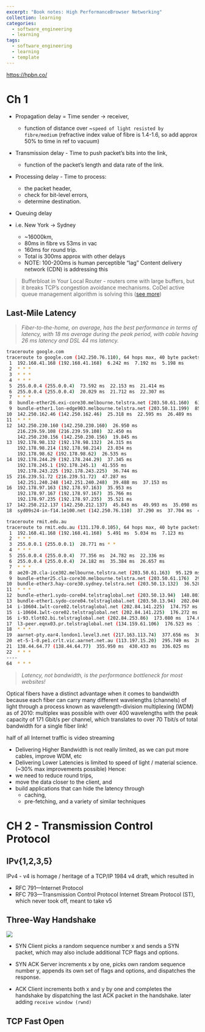 ```yaml
---
excerpt: "Book notes: High PerformanceBrowser Networking"
collection: learning
categories:
  - software_engineering
  - learning
tags:
  - software_engineering
  - learning
  - template
---
```


https://hpbn.co/

# Ch 1

- Propagation delay =  Time sender -> receiver, 
	- function of distance over ~`speed of light resisted by fibre/medium` (refractive index value of fibre is 1.4-1.6, so add approx 50% to time in ref to vacuum)
	
- Transmission delay - Time to push packet’s bits into the link, 
	- function of the packet’s length and data rate of the link.
- Processing delay - Time to process:
	- the packet header, 
	- check for bit-level errors,
	- determine destination.
- Queuing delay

- i.e. New York -> Sydney 
	- ~16000km, 
	- 80ms in fibre vs 53ms in vac
	- 160ms for round trip. 
	- Total is 300ms approx with other delays
	- NOTE: 100-200ms is human perceptible “lag”
Content delivery network (CDN) is addressing this

> Bufferbloat in Your Local Router - routers ome with large buffers, but it breaks TCP’s congestion avoidance mechanisms. CoDel active queue management algorithm is solving this ([see more](https://queue.acm.org/detail.cfm?id=2209336))

## Last-Mile Latency

> *Fiber-to-the-home, on average, has the best performance in terms of latency, with 18 ms average during the peak period, with cable having 26 ms latency and DSL 44 ms latency.*

```sh
traceroute google.com
traceroute to google.com (142.250.76.110), 64 hops max, 40 byte packets
 1  192.168.41.168 (192.168.41.168)  6.242 ms  7.192 ms  5.198 ms
 2  * * *
 3  * * *
 4  * * *
 5  255.0.0.4 (255.0.0.4)  73.592 ms  22.153 ms  21.414 ms
 6  255.0.0.4 (255.0.0.4)  20.029 ms  21.712 ms  22.307 ms
 7  * * *
 8  bundle-ether26.exi-core30.melbourne.telstra.net (203.50.61.160)  61.505 ms  18.472 ms *
 9  bundle-ether1.lon-edge903.melbourne.telstra.net (203.50.11.199)  85.512 ms  31.766 ms  27.146 ms
10  142.250.162.46 (142.250.162.46)  25.318 ms  22.595 ms  26.489 ms
11  * * *
12  142.250.230.160 (142.250.230.160)  26.950 ms
    216.239.59.108 (216.239.59.108)  32.450 ms
    142.250.230.156 (142.250.230.156)  19.845 ms
13  192.178.98.132 (192.178.98.132)  24.315 ms
    192.178.98.214 (192.178.98.214)  23.034 ms
    192.178.98.62 (192.178.98.62)  26.535 ms
14  192.178.244.29 (192.178.244.29)  37.345 ms
    192.178.245.1 (192.178.245.1)  41.555 ms
    192.178.243.225 (192.178.243.225)  36.744 ms
15  216.239.51.72 (216.239.51.72)  47.287 ms
    142.251.240.248 (142.251.240.248)  39.488 ms  37.153 ms
16  192.178.97.163 (192.178.97.163)  35.953 ms
    192.178.97.167 (192.178.97.167)  35.766 ms
    192.178.97.235 (192.178.97.235)  35.521 ms
17  142.250.212.137 (142.250.212.137)  45.843 ms  49.993 ms  35.098 ms
18  syd09s24-in-f14.1e100.net (142.250.76.110)  37.290 ms  37.704 ms  42.905 ms
```

```sh
traceroute rmit.edu.au
traceroute to rmit.edu.au (131.170.0.105), 64 hops max, 40 byte packets
 1  192.168.41.168 (192.168.41.168)  5.491 ms  5.034 ms  7.123 ms
 2  * * *
 3  255.0.0.1 (255.0.0.1)  28.771 ms * *
 4  * * *
 5  255.0.0.4 (255.0.0.4)  77.356 ms  24.782 ms  22.336 ms
 6  255.0.0.4 (255.0.0.4)  24.182 ms  35.384 ms  26.657 ms
 7  * * *
 8  ae20-20.cla-ice302.melbourne.telstra.net (203.50.61.163)  95.129 ms  26.061 ms  26.782 ms
 9  bundle-ether25.cla-core30.melbourne.telstra.net (203.50.61.176)  29.641 ms  35.206 ms  20.190 ms
10  bundle-ether3.hay-core30.sydney.telstra.net (203.50.13.132)  36.528 ms  33.684 ms  43.443 ms
11  * * *
12  bundle-ether1.sydo-core04.telstraglobal.net (203.50.13.94)  148.803 ms  35.028 ms  34.955 ms
13  bundle-ether1.sydo-core04.telstraglobal.net (203.50.13.94)  202.046 ms  261.575 ms  177.922 ms
14  i-10604.1wlt-core02.telstraglobal.net (202.84.141.225)  174.757 ms  169.941 ms  182.748 ms
15  i-10604.1wlt-core02.telstraglobal.net (202.84.141.225)  176.272 ms  242.165 ms  184.791 ms
16  i-93.tlot02.bi.telstraglobal.net (202.84.253.86)  173.080 ms  174.665 ms  171.359 ms
17  l3-peer.eqnx03.pr.telstraglobal.net (134.159.61.106)  176.523 ms  173.110 ms  174.848 ms
18  * * *
19  aarnet-pty.ear4.london1.level3.net (217.163.113.74)  377.656 ms  301.677 ms  324.889 ms
20  et-5-1-0.pe1.crlt.vic.aarnet.net.au (113.197.15.20)  295.749 ms  284.176 ms  295.449 ms
21  138.44.64.77 (138.44.64.77)  355.950 ms  430.433 ms  336.025 ms
22  * * *
----
64  * * *
```

> *Latency, not bandwidth, is the performance bottleneck for most websites!*

Optical fibers have a distinct advantage when it comes to bandwidth because each fiber can carry many different wavelengths (channels) of light through a process known as wavelength-division multiplexing (WDM)
	as of 2010: multiplex was possible with over 400 wavelengths with the peak capacity of 171 Gbit/s per channel, which translates to over 70 Tbit/s of total bandwidth for a single fiber link!

half of all Internet traffic is video streaming 

- Delivering Higher Bandwidth is not really limited, as we can put more cables, improve WDM, etc
- Delivering Lower Latencies is limited to speed of light / material science. (~30% max improvements possible)
Hence:
- we need to reduce round trips,
- move the data closer to the client, and
- build applications that can hide the latency through
	- caching,
	- pre-fetching, and a variety of similar techniques

# CH 2 - Transmission Control Protocol

## IPv{1,2,3,5}

IPv4 - v4 is homage / heritage of a TCP/IP 1984 v4 draft, which resulted in
- RFC 791—Internet Protocol
- RFC 793—Transmission Control Protocol
Internet Stream Protocol (ST), which never took off, meant to take v5

## Three-Way Handshake
![](https://hpbn.co/assets/diagrams/b83b75dbbf5b7e4be31c8000f91fc1a8.svg)
- SYN
	Client picks a random sequence number x and sends a SYN packet, which may also include additional TCP flags and options.

- SYN ACK
	Server increments x by one, picks own random sequence number y, appends its own set of flags and options, and dispatches the response.

- ACK
	Client increments both x and y by one and completes the handshake by dispatching the last ACK packet in the handshake.
later  adding `receive window (rwnd)`

## TCP Fast Open


